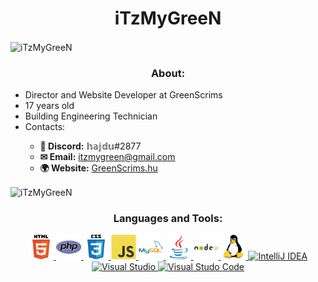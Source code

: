 <h1 align="center">
  iTzMyGreeN
</h1>
<p><img align="center" src="https://raw.githubusercontent.com/iTzMyGreeN/informations/main/divider.webp" alt="iTzMyGreeN"/></p>

<h3 align="center">About:</h3>
<ul>
  <li>Director and Website Developer at GreenScrims</li>
  <li>17 years old</li>
  <li>Building Engineering Technician</li>
  <li>Contacts:</li>
    <ul>
      <li><b>🤖 Discord:</b> 𝕙𝕒𝕛𝕕𝕦#2877</li>
      <li><b>✉ Email:</b> <a href="mailto:itzmygreen@gmail.com" target="_blank">itzmygreen@gmail.com</a></li>
      <li><b>🌍 Website:</b> <a href="https://greenscrims.hu/" target="_blank">GreenScrims.hu</a></li>
    </ul>
</ul>

<p><img align="center" src="https://raw.githubusercontent.com/iTzMyGreeN/informations/main/divider.webp" alt="iTzMyGreeN"/></p>

<h3 align="center">Languages and Tools:</h3>
<p align="center">
  <a href="https://www.w3.org/html/" target="_blank" rel="noreferrer"> 
    <img src="https://raw.githubusercontent.com/devicons/devicon/master/icons/html5/html5-original-wordmark.svg" alt="html5" width="40" height="40"/> 
  </a>
  <a href="https://www.php.net/" target="_blank" rel="noreferrer">
    <img src="https://raw.githubusercontent.com/devicons/devicon/master/icons/php/php-original.svg" alt="php" width="40" height="40"/>
  </a>
  <a href="https://www.w3schools.com/css/" target="_blank" rel="noreferrer"> 
    <img src="https://raw.githubusercontent.com/devicons/devicon/master/icons/css3/css3-original-wordmark.svg" alt="css3" width="40" height="40"/>
  </a>
  <a href="https://developer.mozilla.org/en-US/docs/Web/JavaScript" target="_blank" rel="noreferrer"> 
    <img src="https://raw.githubusercontent.com/devicons/devicon/master/icons/javascript/javascript-original.svg" alt="javascript" width="40" height="40"/> 
  </a>
  <a href="https://www.mysql.com/" target="_blank" rel="noreferrer"> 
    <img src="https://raw.githubusercontent.com/devicons/devicon/master/icons/mysql/mysql-original-wordmark.svg" alt="mysql" width="40" height="40"/> 
  </a>
  <a href="https://www.java.com" target="_blank" rel="noreferrer"> 
    <img src="https://raw.githubusercontent.com/devicons/devicon/master/icons/java/java-original.svg" alt="java" width="40" height="40"/> 
  </a>
  <a href="https://nodejs.org" target="_blank" rel="noreferrer"> 
    <img src="https://raw.githubusercontent.com/devicons/devicon/master/icons/nodejs/nodejs-original-wordmark.svg" alt="nodejs" width="40" height="40"/> 
  </a>
  <a href="https://www.linux.org/" target="_blank" rel="noreferrer"> 
    <img src="https://raw.githubusercontent.com/devicons/devicon/master/icons/linux/linux-original.svg" alt="linux" width="40" height="40"/> 
  </a>
  <a href="https://www.jetbrains.com/idea/" target="_blank"> 
    <img src="https://resources.jetbrains.com/storage/products/intellij-idea/img/meta/intellij-idea_logo_300x300.png" alt="IntelliJ IDEA" width="40" height="40"/> 
  </a>
  <a href="https://visualstudio.microsoft.com/" target="_blank"> 
    <img src="https://upload.wikimedia.org/wikipedia/commons/thumb/c/cd/Visual_Studio_2017_Logo.svg/1200px-Visual_Studio_2017_Logo.svg.png" alt="Visual Studio" width="40" height="40"/> 
  </a> 
  <a href="https://code.visualstudio.com/" target="_blank"> 
    <img src="https://upload.wikimedia.org/wikipedia/commons/thumb/9/9a/Visual_Studio_Code_1.35_icon.svg/512px-Visual_Studio_Code_1.35_icon.svg.png" alt="Visual Studo Code" width="40" height="40"/> 
  </a>
  <br>
  <a href="">
    <img src="https://github-readme-stats.vercel.app/api/top-langs/?username=itzmygreen&layout=compact" alt=""/>
  </a>
</p>
